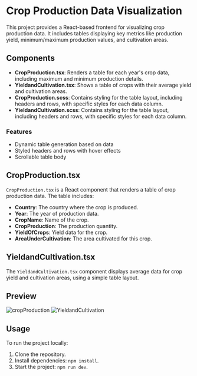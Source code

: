 # Crop Production Data Visualization

This project provides a React-based frontend for visualizing crop production data. It includes tables displaying key metrics like production yield, minimum/maximum production values, and cultivation areas. 

## Components
- **CropProduction.tsx**: Renders a table for each year's crop data, including maximum and minimum production details.
- **YieldandCultivation.tsx**: Shows a table of crops with their average yield and cultivation areas.
- **CropProduction.scss**: Contains styling for the table layout, including headers and rows, with specific styles for each data column.
- **YieldandCultivation.scss**: Contains styling for the table layout, including headers and rows, with specific styles for each data column.

### Features
- Dynamic table generation based on data
- Styled headers and rows with hover effects
- Scrollable table body

## CropProduction.tsx

`CropProduction.tsx` is a React component that renders a table of crop production data. The table includes:

- **Country**: The country where the crop is produced.
- **Year**: The year of production data.
- **CropName**: Name of the crop.
- **CropProduction**: The production quantity.
- **YieldOfCrops**: Yield data for the crop.
- **AreaUnderCultivation**: The area cultivated for this crop.

## YieldandCultivation.tsx


The `YieldandCultivation.tsx` component displays average data for crop yield and cultivation areas, using a simple table layout.


## Preview

![cropProduction](https://github.com/user-attachments/assets/33d40667-86e9-4175-a825-fdb73714cb20)
![YieldandCultivation](https://github.com/user-attachments/assets/be379d50-1a8b-4fe0-a585-0a147b4ab6bc)


## Usage

To run the project locally:

1. Clone the repository.
2. Install dependencies: `npm install`.
3. Start the project: `npm run dev`.
